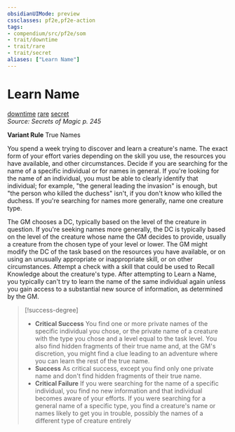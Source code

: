 ```yaml
---
obsidianUIMode: preview
cssclasses: pf2e,pf2e-action
tags:
- compendium/src/pf2e/som
- trait/downtime
- trait/rare
- trait/secret
aliases: ["Learn Name"]
---
```

# Learn Name
[downtime](rules/traits/downtime.md "Downtime Action & Ability Trait")  [rare](rules/traits/rare.md "Rare Rarity Trait")  [secret](rules/traits/secret.md "Secret General Trait")  
*Source: Secrets of Magic p. 245*  

**Variant Rule** True Names

You spend a week trying to discover and learn a creature's name. The exact form of your effort varies depending on the skill you use, the resources you have available, and other circumstances. Decide if you are searching for the name of a specific individual or for names in general. If you're looking for the name of an individual, you must be able to clearly identify that individual; for example, "the general leading the invasion" is enough, but "the person who killed the duchess" isn't, if you don't know who killed the duchess. If you're searching for names more generally, name one creature type.

The GM chooses a DC, typically based on the level of the creature in question. If you're seeking names more generally, the DC is typically based on the level of the creature whose name the GM decides to provide, usually a creature from the chosen type of your level or lower. The GM might modify the DC of the task based on the resources you have available, or on using an unusually appropriate or inappropriate skill, or on other circumstances. Attempt a check with a skill that could be used to Recall Knowledge about the creature's type. After attempting to Learn a Name, you typically can't try to learn the name of the same individual again unless you gain access to a substantial new source of information, as determined by the GM.

> [!success-degree] 
> - **Critical Success** You find one or more private names of the specific individual you chose, or the private name of a creature with the type you chose and a level equal to the task level. You also find hidden fragments of their true name and, at the GM's discretion, you might find a clue leading to an adventure where you can learn the rest of the true name.
> - **Success** As critical success, except you find only one private name and don't find hidden fragments of their true name.
> - **Critical Failure** If you were searching for the name of a specific individual, you find no new information and that individual becomes aware of your efforts. If you were searching for a general name of a specific type, you find a creature's name or names likely to get you in trouble, possibly the names of a different type of creature entirely